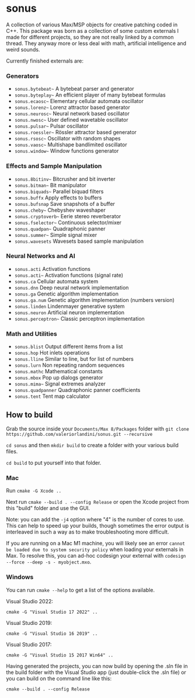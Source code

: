 # sonus
A collection of various Max/MSP objects for creative patching coded in C++. This package was born as a collection of some custom externals
I made for different projects, so they are not really linked by a common thread. They anyway more or less deal with math,
artificial intelligence and weird sounds.

Currently finished externals are:

### Generators
* `sonus.bytebeat~` A bytebeat parser and generator
* `sonus.byteplay~` An efficient player of many bytebeat formulas
* `sonus.ecaosc~` Elementary cellular automata oscillator
* `sonus.lorenz~` Lorenz attractor based generator
* `sonus.neurosc~` Neural network based oscillator
* `sonus.nwosc~` User defined wavetable oscillator
* `sonus.pulsar~` Pulsar oscillator
* `sonus.roessler~` Rössler attractor based generator
* `sonus.rsosc~` Oscillator with random shapes
* `sonus.vaosc~` Multishape bandlimited oscillator
* `sonus.window~` Window functions generator

### Effects and Sample Manipulation
* `sonus.8bitinv~` Bitcrusher and bit inverter
* `sonus.bitman~` Bit manipulator
* `sonus.biquads~` Parallel biquad filters
* `sonus.buffx` Apply effects to buffers
* `sonus.bufsnap` Save snapshots of a buffer
* `sonus.cheby~` Chebyshev waveshaper
* `sonus.cryptoverb~` Eerie stereo reverberator
* `sonus.fselector~` Continuous selector/mixer
* `sonus.quadpan~` Quadraphonic panner
* `sonus.summer~` Simple signal mixer
* `sonus.wavesets` Wavesets based sample manipulation

### Neural Networks and AI
* `sonus.acti` Activation functions
* `sonus.acti~` Activation functions (signal rate)
* `sonus.ca` Cellular automata system
* `sonus.dnn` Deep neural network implementation
* `sonus.ga` Genetic algorithm implementation
* `sonus.ga.num` Genetic algorithm implementation (numbers version)
* `sonus.linden` Lindenmayer generative system
* `sonus.neuron` Artificial neuron implementation
* `sonus.perceptron~` Classic perceptron implementation

### Math and Utilities
* `sonus.blist` Output different items from a list
* `sonus.hop` Hot inlets operations
* `sonus.lline` Similar to line, but for list of numbers
* `sonus.lurn` Non repeating random sequences
* `sonus.mathc` Mathematical constants
* `sonus.mbox` Pop up dialogs generator
* `sonus.mima~` Signal extremes analyzer
* `sonus.quadpanner` Quadraphonic panner coefficients
* `sonus.tent` Tent map calculator


## How to build

Grab the source inside your `Documents/Max 8/Packages` folder with `git clone https://github.com/valeriorlandini/sonus.git --recursive` 

`cd sonus` and then `mkdir build` to create a folder with your various build files.

`cd build` to put yourself into that folder.

### Mac 

Run `cmake -G Xcode ..`

Next run `cmake --build . --config Release` or open the Xcode project from this "build" folder and use the GUI.

Note: you can add the `-j4` option where "4" is the number of cores to use.  This can help to speed up your builds, though sometimes the error output is interleaved in such a way as to make troubleshooting more difficult.

If you are running on a Mac M1 machine, you will likely see an error `cannot be loaded due to system security policy` when loading your externals in Max. To resolve this, you can ad-hoc codesign your external with `codesign --force --deep -s - myobject.mxo`.

### Windows

You can run `cmake --help` to get a list of the options available. 

Visual Studio 2022:

`cmake -G "Visual Studio 17 2022" ..`

Visual Studio 2019:

`cmake -G "Visual Studio 16 2019" ..`

Visual Studio 2017:

`cmake -G "Visual Studio 15 2017 Win64" ..`

Having generated the projects, you can now build by opening the .sln file in the build folder with the Visual Studio app (just double-click the .sln file) or you can build on the command line like this:

`cmake --build . --config Release`

